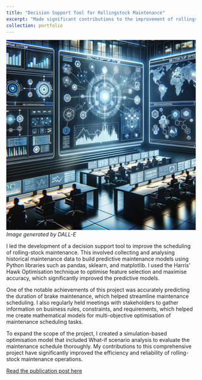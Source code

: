 ```yaml
---
title: "Decision Support Tool for Rollingstock Maintenance"
excerpt: "Made significant contributions to the improvement of rollingstock maintenance operations, ensuring efficiency and reliability."
collection: portfolio
---
```


![Decision Support Tool](/images/decision_support.png)
*Image generated by DALL-E*

I led the development of a decision support tool to improve the scheduling of rolling-stock maintenance. This involved collecting and analysing historical maintenance data to build predictive maintenance models using Python libraries such as pandas, sklearn, and matplotlib. I used the Harris' Hawk Optimisation technique to optimise feature selection and maximise accuracy, which significantly improved the predictive models. 

One of the notable achievements of this project was accurately predicting the duration of brake maintenance, which helped streamline maintenance scheduling. I also regularly held meetings with stakeholders to gather information on business rules, constraints, and requirements, which helped me create mathematical models for multi-objective optimisation of maintenance scheduling tasks.

To expand the scope of the project, I created a simulation-based optimisation model that included What-if scenario analysis to evaluate the maintenance schedule thoroughly. My contributions to this comprehensive project have significantly improved the efficiency and reliability of rolling-stock maintenance operations.

[Read the publication post here](https://kelza23.github.io//publication/iaict2023)